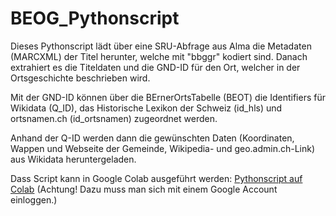 # BEOG_Pythonscript
Dieses Pythonscript lädt über eine SRU-Abfrage aus Alma die Metadaten (MARCXML) der Titel herunter, welche mit "bbggr" kodiert sind. Danach extrahiert es die Titeldaten und die GND-ID für den Ort, welcher in der Ortsgeschichte beschrieben wird. 

Mit der GND-ID können über die BErnerOrtsTabelle (BEOT) die Identifiers für Wikidata (Q_ID), das Historische Lexikon der Schweiz (id_hls) und ortsnamen.ch (id_ortsnamen) zugeordnet werden.

Anhand der Q-ID werden dann die gewünschten Daten (Koordinaten, Wappen und Webseite der Gemeinde, Wikipedia- und geo.admin.ch-Link) aus Wikidata heruntergeladen.

Dass Script kann in Google Colab ausgeführt werden: [Pythonscript auf Colab](https://drive.google.com/drive/folders/1olFt4UmHhmwMwLAt5w6k3gWg4vRLAw4M) 
(Achtung! Dazu muss man sich mit einem Google Account einloggen.)
